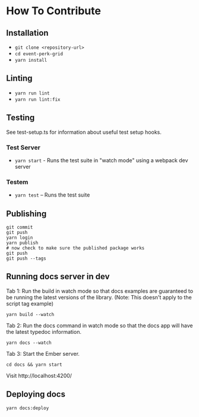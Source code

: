 # How To Contribute

## Installation

- `git clone <repository-url>`
- `cd event-perk-grid`
- `yarn install`

## Linting

- `yarn run lint`
- `yarn run lint:fix`

## Testing

See test-setup.ts for information about useful test setup hooks.

### Test Server

- `yarn start` - Runs the test suite in "watch mode" using a webpack dev server

### Testem

- `yarn test` – Runs the test suite

## Publishing

```shell
git commit
git push
yarn login
yarn publish
# now check to make sure the published package works
git push
git push --tags
```

## Running docs server in dev

Tab 1: Run the build in watch mode so that docs examples are guaranteed to be running the latest versions of the library.
(Note: This doesn't apply to the script tag example)

```shell
yarn build --watch
```

Tab 2: Run the docs command in watch mode so that the docs app will have the latest typedoc information.

```shell
yarn docs --watch
```

Tab 3: Start the Ember server.

```shell
cd docs && yarn start
```

Visit http://localhost:4200/

## Deploying docs

```shell
yarn docs:deploy
```
